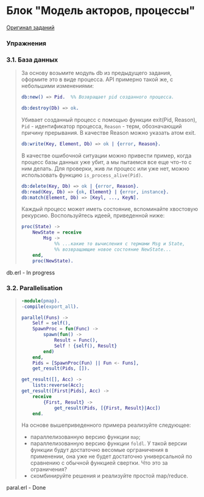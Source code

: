 # Блок "Модель акторов, процессы"

[Оригинал заданий](https://github.com/bitgorbovsky/erlang-course-tasks/blob/master/tasks/3-actors.md)

### Упражнения

### 3.1. База данных

> За основу возьмите модуль db из предыдущего задания, оформите это в виде
> процесса. API примерно такой же, с небольшими изменениями:
> 
> ```erlang
> db:new() => Pid.  %% Возвращает pid созданного процесса.
> ```
> 
> ```erlang
> db:destroy(Db) => ok.
> ```
> Убивает созданный процесс с помощью функции exit(Pid, Reason),
> `Pid` - идентификатор процесса,
> `Reason` - терм, обозначающий причину прерывания.
> В качестве Reason можно указать атом exit.
> 
> ```erlang
> db:write(Key, Element, Db) => ok | {error, Reason}. 
> ```
> 
> В качестве ошибочной ситуации можно привести пример, когда процесс базы данных
> уже убит, а мы пытаемся все еще что-то с ним делать. Для проверки, жив ли
> процесс или уже нет, можно использовать функцию `is_process_alive(Pid)`.
> 
> ```erlang
> db:delete(Key, Db) => ok | {error, Reason}.
> db:read(Key, Db) => {ok, Element} | {error, instance}.
> db:match(Element, Db) => [Keyl, ..., KeyN].
> ```
> 
> Каждый процесс может иметь состояние, вспоминайте хвостовую рекурсию.
> Воспользуйтесь идеей, приведенной ниже:
> 
> ```erlang
> proc(State) ->
>     NewState = receive
>         Msg ->
>             %% ...какие то вычисления с термами Msg и State,
>             %% возвращающие новое состояние NewState...
>     end,
>     proc(NewState).
> ```

db.erl - In progress

### 3.2. Parallelisation

> ```erlang
> -module(pmap).
> -compile(export_all).
> 
> parallel(Funs) ->
>     Self = self(),
>     SpawnProc = fun(Func) ->
>         spawn(fun() ->
>             Result = Func(),
>             Self ! {self(), Result}
>         end)
>     end,
>     Pids = [SpawnProc(Fun) || Fun <- Funs],
>     get_result(Pids, []).
> 
> get_result([], Acc) ->
>     lists:reverse(Acc);
> get_result([First|Pids], Acc) ->
>     receive
>         {First, Result} ->
>             get_result(Pids, [{First, Result}|Acc])
>     end.
> ```
> 
> На основе вышеприведенного примера реализуйте следующее:
>  - параллелизованную версию функции `map`;
>  - параллелизованную версию функции `foldl`. У такой версии функции будут
>    достаточно весомые орграничения в применении, она уже не будет достаточно
>    универсальной по сравнению с обычной функцией свертки. Что это за
>    ограничения?
>  - скомбинируйте решения и реализуйте простой map/reduce.

paral.erl - Done